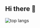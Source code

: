 ## Hi there 👋
<img alt="top langs" src="https://github-readme-stats.vercel.app/api/top-langs/?username=Viktorov-Y&layout=compact"/>
 
